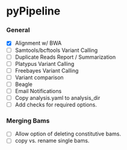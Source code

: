 pyPipeline
=========

### General

- [X] Alignment w/ BWA
- [ ] Samtools/bcftools Variant Calling
- [ ] Duplicate Reads Report / Summarization
- [ ] Platypus Variant Calling
- [ ] Freebayes Variant Calling
- [ ] Variant comparison
- [ ] Beagle
- [ ] Email Notifications
- [ ] Copy analysis.yaml to analysis_dir
- [ ] Add checks for required options.

### Merging Bams

- [ ] Allow option of deleting constitutive bams.
- [ ] copy vs. rename single bams.